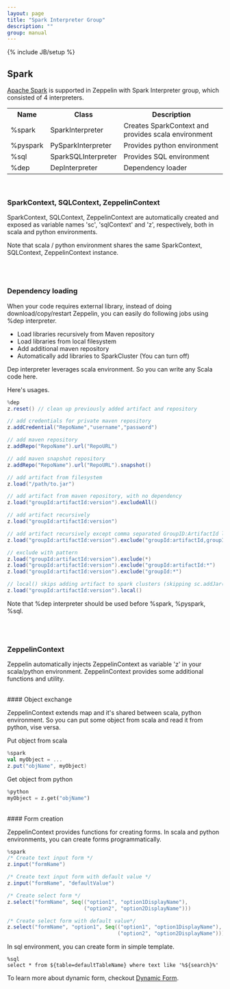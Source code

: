 ```yaml
---
layout: page
title: "Spark Interpreter Group"
description: ""
group: manual
---
```

{% include JB/setup %}


## Spark

[Apache Spark](http://spark.apache.org) is supported in Zeppelin with 
Spark Interpreter group, which consisted of 4 interpreters.

<table class="table-configuration">
  <tr>
    <th>Name</th>
    <th>Class</th>
    <th>Description</th>
  </tr>
  <tr>
    <td>%spark</td>
    <td>SparkInterpreter</td>
    <td>Creates SparkContext and provides scala environment</td>
  </tr>
  <tr>
    <td>%pyspark</td>
    <td>PySparkInterpreter</td>
    <td>Provides python environment</td>
  </tr>
  <tr>
    <td>%sql</td>
    <td>SparkSQLInterpreter</td>
    <td>Provides SQL environment</td>
  </tr>
  <tr>
    <td>%dep</td>
    <td>DepInterpreter</td>
    <td>Dependency loader</td>
  </tr>
</table>


<br />


### SparkContext, SQLContext, ZeppelinContext

SparkContext, SQLContext, ZeppelinContext are automatically created and exposed as variable names 'sc', 'sqlContext' and 'z', respectively, both in scala and python environments.

Note that scala / python environment shares the same SparkContext, SQLContext, ZeppelinContext instance.


<a name="dependencyloading"> </a>
<br />
<br />
### Dependency loading

When your code requires external library, instead of doing download/copy/restart Zeppelin, you can easily do following jobs using %dep interpreter.

 * Load libraries recursively from Maven repository
 * Load libraries from local filesystem
 * Add additional maven repository
 * Automatically add libraries to SparkCluster (You can turn off)

Dep interpreter leverages scala environment. So you can write any Scala code here.

Here's usages.

```scala
%dep
z.reset() // clean up previously added artifact and repository

// add credentials for private maven repository
z.addCredential("RepoName","username","password")

// add maven repository
z.addRepo("RepoName").url("RepoURL")

// add maven snapshot repository
z.addRepo("RepoName").url("RepoURL").snapshot()

// add artifact from filesystem
z.load("/path/to.jar")

// add artifact from maven repository, with no dependency
z.load("groupId:artifactId:version").excludeAll()

// add artifact recursively
z.load("groupId:artifactId:version")

// add artifact recursively except comma separated GroupID:ArtifactId list
z.load("groupId:artifactId:version").exclude("groupId:artifactId,groupId:artifactId, ...")

// exclude with pattern
z.load("groupId:artifactId:version").exclude(*)
z.load("groupId:artifactId:version").exclude("groupId:artifactId:*")
z.load("groupId:artifactId:version").exclude("groupId:*")

// local() skips adding artifact to spark clusters (skipping sc.addJar())
z.load("groupId:artifactId:version").local()
```

Note that %dep interpreter should be used before %spark, %pyspark, %sql.


<a name="zeppelincontext"> </a>
<br />
<br />
### ZeppelinContext


Zeppelin automatically injects ZeppelinContext as variable 'z' in your scala/python environment. ZeppelinContext provides some additional functions and utility.

<br />
#### Object exchange

ZeppelinContext extends map and it's shared between scala, python environment.
So you can put some object from scala and read it from python, vise versa.

Put object from scala

```scala
%spark
val myObject = ...
z.put("objName", myObject)
```

Get object from python

```python
%python
myObject = z.get("objName")
```

<br />
#### Form creation

ZeppelinContext provides functions for creating forms. 
In scala and python environments, you can create forms programmatically.

```scala
%spark
/* Create text input form */
z.input("formName")

/* Create text input form with default value */
z.input("formName", "defaultValue")

/* Create select form */
z.select("formName", Seq(("option1", "option1DisplayName"),
                         ("option2", "option2DisplayName")))

/* Create select form with default value*/
z.select("formName", "option1", Seq(("option1", "option1DisplayName"),
                                    ("option2", "option2DisplayName")))
```

In sql environment, you can create form in simple template.

```
%sql
select * from ${table=defaultTableName} where text like '%${search}%'
```

To learn more about dynamic form, checkout [Dynamic Form](../dynamicform.html).
